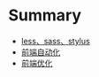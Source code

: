 # Summary

* [less、sass、stylus](mds/section01.md)
* [前端自动化](mds/section03.md)
* [前端优化](mds/section04.md)